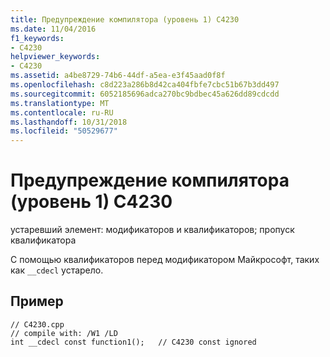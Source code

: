 ```yaml
---
title: Предупреждение компилятора (уровень 1) C4230
ms.date: 11/04/2016
f1_keywords:
- C4230
helpviewer_keywords:
- C4230
ms.assetid: a4be8729-74b6-44df-a5ea-e3f45aad0f8f
ms.openlocfilehash: c8d223a286b8d42ca404fbfe7cbc51b67b3dd497
ms.sourcegitcommit: 6052185696adca270bc9bdbec45a626dd89cdcdd
ms.translationtype: MT
ms.contentlocale: ru-RU
ms.lasthandoff: 10/31/2018
ms.locfileid: "50529677"
---
```

# <a name="compiler-warning-level-1-c4230"></a>Предупреждение компилятора (уровень 1) C4230

устаревший элемент: модификаторов и квалификаторов; пропуск квалификатора

С помощью квалификаторов перед модификатором Майкрософт, таких как `__cdecl` устарело.

## <a name="example"></a>Пример

```
// C4230.cpp
// compile with: /W1 /LD
int __cdecl const function1();   // C4230 const ignored
```